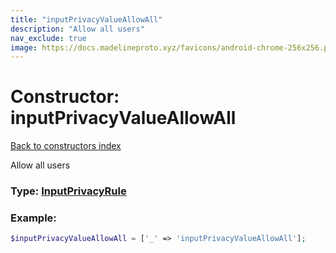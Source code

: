 ```yaml
---
title: "inputPrivacyValueAllowAll"
description: "Allow all users"
nav_exclude: true
image: https://docs.madelineproto.xyz/favicons/android-chrome-256x256.png
---
```

# Constructor: inputPrivacyValueAllowAll  
[Back to constructors index](index.md)



Allow all users




### Type: [InputPrivacyRule](../types/InputPrivacyRule.md)


### Example:

```php
$inputPrivacyValueAllowAll = ['_' => 'inputPrivacyValueAllowAll'];
```  

